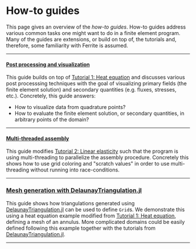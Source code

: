 # How-to guides

This page gives an overview of the *how-to guides*. How-to guides address various common
tasks one might want to do in a finite element program. Many of the guides are extensions,
or build on top of, the tutorials and, therefore, some familiarity with Ferrite is assumed.

---

#### [Post processing and visualization](postprocessing.md)

This guide builds on top of [Tutorial 1: Heat equation](../tutorials/heat_equation.md) and
discusses various post processsing techniques with the goal of visualizing primary fields
(the finite element solution) and secondary quantities (e.g. fluxes, stresses, etc.).
Concretely, this guide answers:
 - How to visualize data from quadrature points?
 - How to evaluate the finite element solution, or secondary quantities, in arbitrary points
   of the domain?

---

#### [Multi-threaded assembly](threaded_assembly.md)

This guide modifies [Tutorial 2: Linear elasticity](../tutorials/linear_elasticity.md) such
that the program is using multi-threading to parallelize the assembly procedure. Concretely
this shows how to use grid coloring and "scratch values" in order to use multi-threading
without running into race-conditions.

---

### [Mesh generation with DelaunayTriangulation.jl](delaunay.md)

This guide shows how triangulations generated using [DelaunayTriangulation.jl](https://github.com/JuliaGeometry/DelaunayTriangulation.jl) can be used to define `Grid`s. We demonstrate this using a 
heat equation example modified from [Tutorial 1: Heat equation](../tutorials/heat_equation.md),
defining a mesh of an annulus. More complicated domains could be easily defined following this example 
together with the tutorials from [DelaunayTriangulation.jl](https://github.com/JuliaGeometry/DelaunayTriangulation.jl).

---